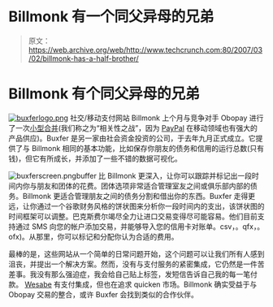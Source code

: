 # Billmonk 有一个同父异母的兄弟

> 原文：<https://web.archive.org/web/http://www.techcrunch.com:80/2007/03/02/billmonk-has-a-half-brother/>

# Billmonk 有个同父异母的兄弟

[![buxferlogo.png](img/3ce0bb8661c575d6a9df24d9231a6505.png)](https://web.archive.org/web/20210927070304/http://buxfer.com/) 社交/移动支付网站 Billmonk 上个月与竞争对手 Obopay 进行了一次[小型合并](https://web.archive.org/web/20210927070304/http://www.beta.techcrunch.com/2007/01/30/minimerger-obopay-aquires-billmonk/)(我们称之为“相关性之战”，因为 [PayPal](https://web.archive.org/web/20210927070304/http://www.beta.techcrunch.com/2006/03/22/paypal-mobile-launches-and-its-awesome/) 在移动领域也有强大的产品供应)。Buxfer 是另一家由社会资金投资的公司，于去年九月正式成立。它提供了与 Billmonk 相同的基本功能，比如保存你朋友的债务和信用的运行总数(只有钱)，但它有所成长，并添加了一些不错的数据可视化。

![buxferscreen.png](img/d796f5fa8b05e6dd226b4debc23aa0d4.png)buffer 比 Billmonk 更深入，让你可以跟踪并标记出一段时间内你与朋友和团体的花费。团体选项非常适合管理室友之间或俱乐部内部的债务。Billmonk 更适合管理朋友之间的债务分割和借出你的东西。Buxfer 走得更远，让你通过一个谷歌财务风格的饼状图来分析你一段时间内的支出，该饼状图的时间框架可以调整。巴克斯费尔竭尽全力让进口交易变得尽可能容易。他们目前支持通过 SMS 向您的帐户添加交易，并能够导入您的信用卡对账单。csv，。qfx，。ofx)。从那里，你可以标记和分配你认为合适的费用。

最棒的是，这些网站从一个简单的日常问题开始，这个问题可以让我们所有人感到沮丧，并提出一个解决方案。然而，没有与支付服务的紧密集成，它仍然是一件苦差事。我没有那么强迫症，我会给自己贴上标签，发短信告诉自己我的每一笔付款。 [Wesabe](https://web.archive.org/web/20210927070304/http://www.beta.techcrunch.com/2007/02/28/wesabe-gets-money-from-tim-oreillys-oatv/) 有支付集成，但也在追求 quicken 市场。Billmonk 确实受益于与 Obopay 交易的整合，或许 Buxfer 会找到类似的合作伙伴。